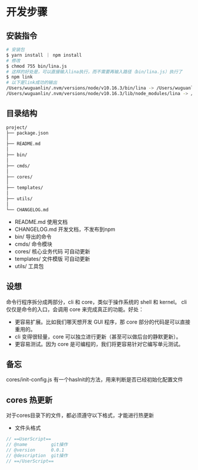 # 开发步骤

## 安装指令
```bash
# 安装包
$ yarn install ｜ npm install
# 修改
$ chmod 755 bin/lina.js
# 这样的好处是，可以直接输入lina执行，而不需要再输入路径（bin/lina.js）执行了
$ npm link
# 以下是link成功的输出
/Users/wuguanlin/.nvm/versions/node/v10.16.3/bin/lina -> /Users/wuguanlin/.nvm/versions/node/v10.16.3/lib/node_modules/lina/bin/lina.js
/Users/wuguanlin/.nvm/versions/node/v10.16.3/lib/node_modules/lina -> /Volumes/MacWD/Total/趣米总部/cli/lina

```

## 目录结构
```bash
project/
├── package.json
│
├── README.md
│
├── bin/
│
├── cmds/
│
├── cores/
│
├── templates/
│
├── utils/
│
└── CHANGELOG.md
```

+ README.md 使用文档
+ CHANGELOG.md 开发文档，不发布到npm
+ bin/ 导出的命令
+ cmds/ 命令模块
+ cores/ 核心业务代码 可自动更新
+ templates/ 文件模版 可自动更新
+ utils/ 工具包

## 设想
命令行程序拆分成两部分，cli 和 core，类似于操作系统的 shell 和 kernel。
cli 仅仅是命令的入口，会调用 core 来完成真正的功能。好处：
+ 更容易扩展。比如我们哪天想开发 GUI 程序，那 core 部分的代码是可以直接重用的。
+ cli 变得很轻量，core 可以独立进行更新（甚至可以做后台的静默更新）。
+ 更容易测试。因为 core 是可编程的，我们将更容易针对它编写单元测试。

## 备忘
cores/init-config.js 有一个hasInit的方法，用来判断是否已经初始化配置文件

## cores 热更新
对于cores目录下的文件，都必须遵守以下格式，才能进行热更新
+ 文件头格式
```javascript
// ==UserScript==
// @name         git操作
// @version      0.0.1
// @description  git操作
// ==/UserScript==
```